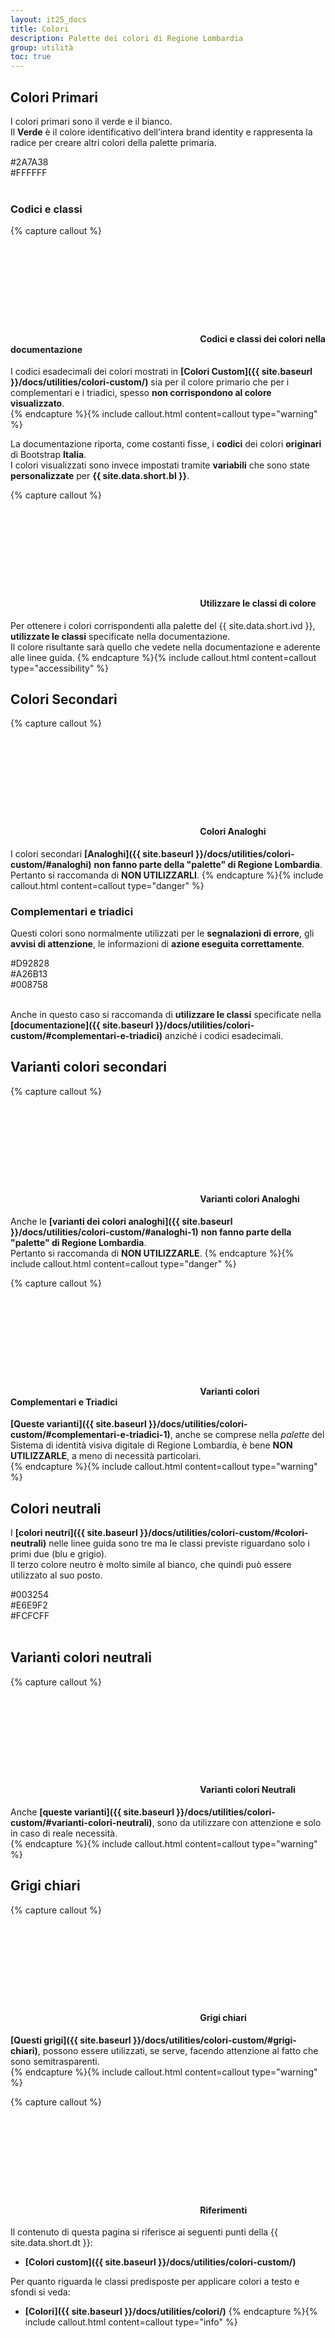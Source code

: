 ```yaml
---
layout: it25_docs
title: Colori
description: Palette dei colori di Regione Lombardia
group: utilità
toc: true
---
```


## Colori Primari
  I colori primari sono il verde e il bianco.  
  Il <strong class="primary-color">Verde</strong> è il colore identificativo dell’intera brand identity e rappresenta la radice per creare altri colori della palette primaria.

  <div class="primary-color-container">
    <div class="square-color primary-bg">
      <span class="white-color">#2A7A38</span>
    </div>
    <div class="square-color white-bg shadow">
      <span>#FFFFFF</span>
    </div>
    <div class="clearfix"></div>
   </div>

<br>

### Codici e classi

{% capture callout %}
#### <svg class="icon icon-warning icon-lg"><use xlink:href="{{ site.baseurl }}/dist/svg/sprite.svg#it-warning-circle"></use></svg> Codici e classi dei colori nella documentazione
I codici esadecimali dei colori mostrati in **[Colori Custom]({{ site.baseurl }}/docs/utilities/colori-custom/)** sia per il colore primario che per i complementari e i triadici, spesso **non corrispondono al colore visualizzato**.  
{% endcapture %}{% include callout.html content=callout type="warning" %}

La documentazione riporta, come costanti fisse, i **codici** dei colori **originari** di Bootstrap **Italia**.  
I colori visualizzati sono invece impostati tramite **variabili** che sono state **personalizzate** per **{{ site.data.short.bl }}**.

{% capture callout %}
####  <svg class="icon icon-success icon-lg"><use xlink:href="{{ site.baseurl }}/dist/svg/sprite.svg#it-check-circle"></use></svg> Utilizzare le classi di colore
Per ottenere i colori corrispondenti alla palette del {{ site.data.short.ivd }}, **utilizzate le classi** specificate nella documentazione.  
Il colore risultante sarà quello che vedete nella documentazione e aderente alle linee guida.
{% endcapture %}{% include callout.html content=callout type="accessibility" %}


## Colori Secondari

{% capture callout %}
####  <svg class="icon icon-danger icon-lg"><use xlink:href="{{ site.baseurl }}/dist/svg/sprite.svg#it-close-circle"></use></svg> Colori Analoghi
I colori secondari **[Analoghi]({{ site.baseurl }}/docs/utilities/colori-custom/#analoghi)** **non fanno parte della "palette" di Regione Lombardia**.  
Pertanto si raccomanda di **NON UTILIZZARLI**.
{% endcapture %}{% include callout.html content=callout type="danger" %}


### Complementari e triadici
Questi colori sono normalmente utilizzati per le <span class="complementary-1-color">**segnalazioni di errore**</span>, gli <span class="complementary-2-color">**avvisi di attenzione**</span>, le informazioni di <span class="complementary-3-color">**azione eseguita correttamente**</span>.
<div class="primary-color-container">
  <div class="square-color complementary-1-bg text-white">
    <span>#D92828</span>
  </div>
  <div class="square-color complementary-2-bg text-white">
    <span>#A26B13</span>
  </div>
  <div class="square-color complementary-3-bg text-white">
    <span>#008758</span>
  </div>
  <div class="clearfix"></div>
</div>

<br>

Anche in questo caso si raccomanda di **utilizzare le classi** specificate nella **[documentazione]({{ site.baseurl }}/docs/utilities/colori-custom/#complementari-e-triadici)** anziché i codici esadecimali.


## Varianti colori secondari

{% capture callout %}
####  <svg class="icon icon-danger icon-lg"><use xlink:href="{{ site.baseurl }}/dist/svg/sprite.svg#it-close-circle"></use></svg> Varianti colori Analoghi
Anche le **[varianti dei colori analoghi]({{ site.baseurl }}/docs/utilities/colori-custom/#analoghi-1)** **non fanno parte della "palette" di Regione Lombardia**.  
Pertanto si raccomanda di **NON UTILIZZARLE**.
{% endcapture %}{% include callout.html content=callout type="danger" %}

{% capture callout %}
#### <svg class="icon icon-warning icon-lg"><use xlink:href="{{ site.baseurl }}/dist/svg/sprite.svg#it-warning-circle"></use></svg> Varianti colori Complementari e Triadici
**[Queste varianti]({{ site.baseurl }}/docs/utilities/colori-custom/#complementari-e-triadici-1)**, anche se comprese nella *palette* del Sistema di identità visiva digitale di Regione Lombardia, è bene **NON UTILIZZARLE**, a meno di necessità particolari.  
{% endcapture %}{% include callout.html content=callout type="warning" %}


## Colori neutrali
I **[colori neutri]({{ site.baseurl }}/docs/utilities/colori-custom/#colori-neutrali)** nelle linee guida sono tre ma le classi previste riguardano solo i primi due (blu e grigio).   
Il terzo colore neutro è molto simile al bianco, che quindi può essere utilizzato al suo posto.

<div class="primary-color-container">
<div class="square-color neutral-1-bg">
<span class="white-color">#003254</span>
</div>
<div class="square-color neutral-2-bg">
<span>#E6E9F2</span>
</div>
<div class="square-color #FCFCFF shadow">
<span>#FCFCFF</span>
</div>
<div class="clearfix"></div>
</div>

<br>

## Varianti colori neutrali
{% capture callout %}
#### <svg class="icon icon-warning icon-lg"><use xlink:href="{{ site.baseurl }}/dist/svg/sprite.svg#it-warning-circle"></use></svg> Varianti colori Neutrali
Anche **[queste varianti]({{ site.baseurl }}/docs/utilities/colori-custom/#varianti-colori-neutrali)**, sono da utilizzare con attenzione e solo in caso di reale necessità.  
{% endcapture %}{% include callout.html content=callout type="warning" %}


## Grigi chiari
{% capture callout %}
#### <svg class="icon icon-warning icon-lg"><use xlink:href="{{ site.baseurl }}/dist/svg/sprite.svg#it-warning-circle"></use></svg> Grigi chiari
**[Questi grigi]({{ site.baseurl }}/docs/utilities/colori-custom/#grigi-chiari)**, possono essere utilizzati, se serve, facendo attenzione al fatto che sono semitrasparenti.  
{% endcapture %}{% include callout.html content=callout type="warning" %}


{% capture callout %}
####  <svg class="icon icon-info icon-lg"><use xlink:href="{{ site.baseurl }}/dist/svg/sprite.svg#it-info-circle"></use></svg> Riferimenti
Il contenuto di questa pagina si riferisce ai seguenti punti della {{ site.data.short.dt }}:
- **[Colori custom]({{ site.baseurl }}/docs/utilities/colori-custom/)**

Per quanto riguarda le classi predisposte per applicare colori a testo e sfondi si veda:
-  **[Colori]({{ site.baseurl }}/docs/utilities/colori/)**
{% endcapture %}{% include callout.html content=callout type="info" %}
